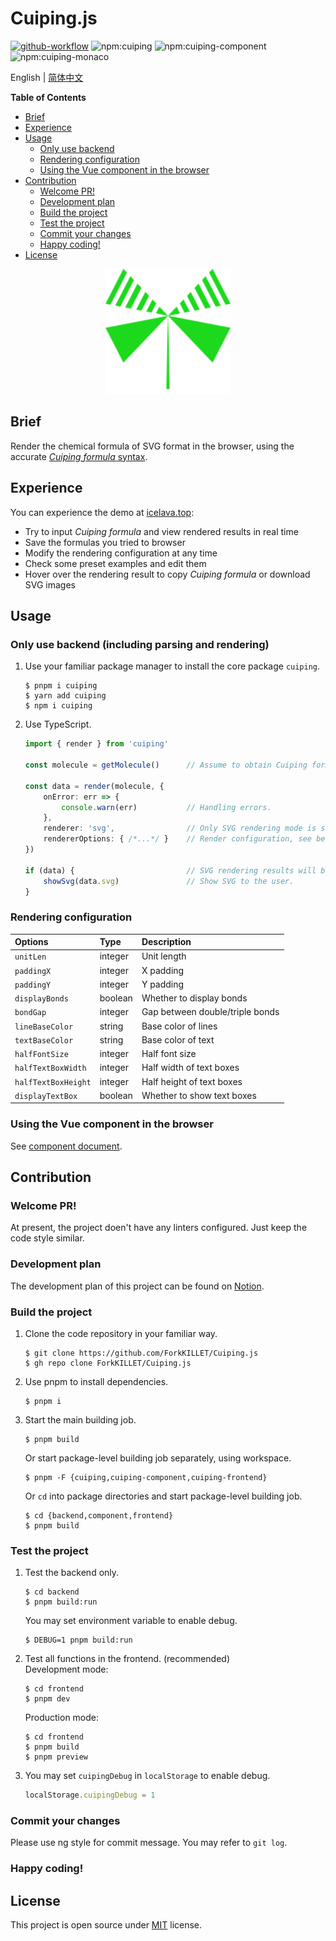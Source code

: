 # Cuiping.js

[![github-workflow](https://img.shields.io/github/actions/workflow/status/ForkKILLET/cuiping.js/deploy_page.yml?logo=github)](https://github.com/ForkKILLET/cuiping.js/actions)
![npm:cuiping](https://img.shields.io/npm/v/cuiping?label=cuiping&logo=npm)
![npm:cuiping-component](https://img.shields.io/npm/v/cuiping-component?label=cuiping-component&logo=npm)
![npm:cuiping-monaco](https://img.shields.io/npm/v/cuiping-monaco?label=cuiping-monaco&logo=npm)

English | [简体中文](./README.zh-Hans.md)

**Table of Contents**

- [Brief](#brief)
- [Experience](#experience)
- [Usage](#usage)
  - [Only use backend](#only-use-backend-including-parsing-and-rendering)
  - [Rendering configuration](#rendering-configuration)
  - [Using the Vue component in the browser](#using-the-vue-component-in-the-browser)
- [Contribution](#contribution)
  - [Welcome PR!](#welcome-pr)
  - [Development plan](#development-plan)
  - [Build the project](#build-the-project)
  - [Test the project](#test-the-project)
  - [Commit your changes](#commit-your-changes)
  - [Happy coding!](#happy-coding)
- [License](#license)

<p align="center"><img width="200" alt="logo" src="./docs/logo.svg" /></p>

## Brief

Render the chemical formula of SVG format in the browser, using the accurate [_Cuiping formula_ syntax](./docs/syntax.md).

## Experience

You can experience the demo at [icelava.top](https://icelava.top/cuiping.js/):
- Try to input _Cuiping formula_ and view rendered results in real time
- Save the formulas you tried to browser
- Modify the rendering configuration at any time
- Check some preset examples and edit them
- Hover over the rendering result to copy _Cuiping formula_ or download SVG images

## Usage

### Only use backend (including parsing and rendering)

1. Use your familiar package manager to install the core package `cuiping`.

    ```shell
    $ pnpm i cuiping
    $ yarn add cuiping
    $ npm i cuiping
    ```

2. Use TypeScript.

    ```typescript
    import { render } from 'cuiping'

    const molecule = getMolecule()      // Assume to obtain Cuiping formula from user input.

    const data = render(molecule, {
        onError: err => {
            console.warn(err)           // Handling errors.
        },
        renderer: 'svg',                // Only SVG rendering mode is supported currently.
        rendererOptions: { /*...*/ }    // Render configuration, see below.
    })

    if (data) {                         // SVG rendering results will be obtained if there is no error.
        showSvg(data.svg)               // Show SVG to the user.
    }
    ```

### Rendering configuration

| Options             | Type    | Description
|:--------------------|:--------|:-----------
| `unitLen`           | integer | Unit length
| `paddingX`          | integer | X padding
| `paddingY`          | integer | Y padding
| `displayBonds`      | boolean | Whether to display bonds
| `bondGap`           | integer | Gap between double/triple bonds
| `lineBaseColor`     | string  | Base color of lines
| `textBaseColor`     | string  | Base color of text
| `halfFontSize`      | integer | Half font size
| `halfTextBoxWidth`  | integer | Half width of text boxes
| `halfTextBoxHeight` | integer | Half height of text boxes
| `displayTextBox`    | boolean | Whether to show text boxes

### Using the Vue component in the browser

See [component document](./component/README.md#usage).

## Contribution

### Welcome PR!

At present, the project doen't have any linters configured. Just keep the code style similar.

### Development plan

The development plan of this project can be found on [Notion](https://humdrum-zinc-834.notion.site/2b432da8fd0c4fe0adcbb6b459307a89?v=2a44c1c6a88141d7b89429eea437289d).

### Build the project

1. Clone the code repository in your familiar way.
    ```shell
    $ git clone https://github.com/ForkKILLET/Cuiping.js
    $ gh repo clone ForkKILLET/Cuiping.js
    ```
2. Use pnpm to install dependencies.
    ```shell
    $ pnpm i
    ```
3. Start the main building job.
    ```shell
    $ pnpm build
    ```
    Or start package-level building job separately, using workspace.
    ```shell
    $ pnpm -F {cuiping,cuiping-component,cuiping-frontend}
    ```
    Or `cd` into package directories and start package-level building job.
    ```shell
    $ cd {backend,component,frontend}
    $ pnpm build
    ```

### Test the project

1. Test the backend only.
    ```shell
    $ cd backend
    $ pnpm build:run
    ```
    You may set environment variable to enable debug.
    ```shell
    $ DEBUG=1 pnpm build:run
    ```
2. Test all functions in the frontend. (recommended)  
    Development mode:
    ```shell
    $ cd frontend
    $ pnpm dev
    ```
    Production mode:
    ```shell
    $ cd frontend
    $ pnpm build
    $ pnpm preview
    ```
3. You may set `cuipingDebug` in `localStorage` to enable debug.
    ```javascript
    localStorage.cuipingDebug = 1
    ```

### Commit your changes

Please use ng style for commit message.
You may refer to `git log`.

### Happy coding!

## License

This project is open source under [MIT](./LICENSE.md) license.
